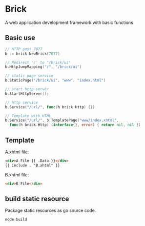 # Brick

A web application development framework with basic functions


## Basic use

```go
// HTTP post 7077
b := brick.NewBrick(7077)

// Redirect '/' to "/brick/ui"
b.HttpJumpMapping("/", "/brick/ui")

// static page service
b.StaticPage("/brick/ui", "www", "index.html")

// start http server
b.StartHttpServer();

// http service
b.Service("/url/", func(h brick.Http) {})

// Template with HTML
b.Service("/url/", b.TemplatePage("www/index.xhtml", 
  func(h brick.Http) (interface{}, error) { return nil, nil })
```

## Template

A.xhtml file:

```html
<div>A File {{ .Data }}</div>
{{ include . "B.xhtml" }}
```

B.xhtml file:

```html
<div>B File</div>
```


## build static resource

Package static resources as go source code.

`node build`